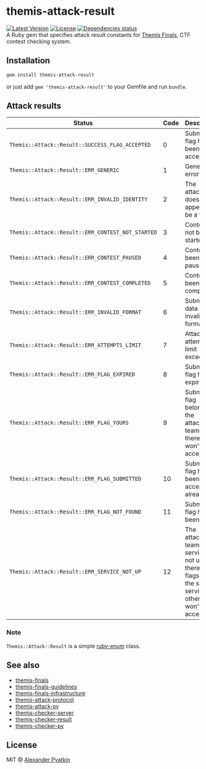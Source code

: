 # themis-attack-result
[![Latest Version](https://img.shields.io/gem/v/themis-attack-result.svg?style=flat-square)](https://rubygems.org/gems/themis-attack-result)
[![License](https://img.shields.io/github/license/aspyatkin/themis-attack-result.svg?style=flat-square)](https://github.com/aspyatkin/themis-attack-result/blob/master/LICENSE)
[![Dependencies status](https://img.shields.io/gemnasium/aspyatkin/themis-attack-result.svg?style=flat-square)](https://gemnasium.com/aspyatkin/themis-attack-result)  
A Ruby gem that specifies attack result constants for [Themis Finals](https://github.com/aspyatkin/themis-finals), CTF contest checking system.

## Installation
```sh
gem install themis-attack-result
```
or just add `gem 'themis-attack-result'` to your Gemfile and run `bundle`.

## Attack results
| Status | Code | Description |
|--------|------|-------------|
|`Themis::Attack::Result::SUCCESS_FLAG_ACCEPTED`|0|Submitted flag has been accepted|
|`Themis::Attack::Result::ERR_GENERIC`|1|Generic error|
|`Themis::Attack::Result::ERR_INVALID_IDENTITY`|2|The attacker does not appear to be a team|
|`Themis::Attack::Result::ERR_CONTEST_NOT_STARTED`|3|Contest has not been started yet|
|`Themis::Attack::Result::ERR_CONTEST_PAUSED`|4|Contest has been paused|
|`Themis::Attack::Result::ERR_CONTEST_COMPLETED`|5|Contest has been completed|
|`Themis::Attack::Result::ERR_INVALID_FORMAT`|6|Submitted data has invalid format|
|`Themis::Attack::Result::ERR_ATTEMPTS_LIMIT`|7|Attack attempts limit exceeded|
|`Themis::Attack::Result::ERR_FLAG_EXPIRED`|8|Submitted flag has expired|
|`Themis::Attack::Result::ERR_FLAG_YOURS`|9|Submitted flag belongs to the attacking team and therefore won't be accepted|
|`Themis::Attack::Result::ERR_FLAG_SUBMITTED`|10|Submitted flag has been accepted already|
|`Themis::Attack::Result::ERR_FLAG_NOT_FOUND`|11|Submitted flag has not been found|
|`Themis::Attack::Result::ERR_SERVICE_NOT_UP`|12|The attacking team service is not up and therefore flags from the same services of other teams won't be accepted|

### Note
`Themis::Attack::Result` is a simple [ruby-enum](https://github.com/dblock/ruby-enum) class.

## See also
- [themis-finals](https://github.com/aspyatkin/themis-finals)
- [themis-finals-guidelines](https://github.com/aspyatkin/themis-finals-guidelines)
- [themis-finals-infrastructure](https://github.com/aspyatkin/themis-finals-infrastructure)
- [themis-attack-protocol](https://github.com/aspyatkin/themis-attack-protocol)
- [themis-attack-py](https://github.com/aspyatkin/themis-attack-py)
- [themis-checker-server](https://github.com/aspyatkin/themis-checker-server)
- [themis-checker-result](https://github.com/aspyatkin/themis-checker-result)
- [themis-checker-py](https://github.com/aspyatkin/themis-checker-py)

## License
MIT @ [Alexander Pyatkin](https://github.com/aspyatkin)
